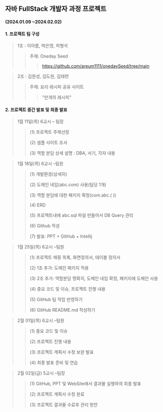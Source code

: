 ## 자바 FullStack 개발자 과정 프로젝트

####      (2024.01.09 ~2024.02.02)

 #### 1. 프로젝트 팀 구성
> 1조 : 이아름, 박은영, 허형석
>	> 주제: Oneday Seed
>	>	> https://github.com/areum1111/onedaySeed/tree/main


> 2조 : 김원성, 김도원,  김태련
>	> 주제: 요리 레시피 공유 사이트
>	>	> "만개의 레시피"

>	>	>

#### 2. 프로젝트 중간 발표 및 최종 발표

> 1월 11일(목) 6교시 – 팀장 
> >  (1) 프로젝트 주제선정
> > 
> >  (2) 샘플 사이트 조사
> > 
> >  (3) 역할 분담 상세 설명 : DBA, 서기, 각자 내용
> >
> > 

> 1월 18일(목) 6교시 –팀원
> > (1) 개발환경(상세히)
> > 
> > (2)	도메인 네임(abc.com) 사용(팀당 1개)
> > 
> > (3)	역할 분담에 대한 패키지 확정(com.abc.( ))
> > 
> > (4)	ERD
> > 
> > (5)	프로젝트내에 abc.sql 파일 만들어서 DB Query 관리
> > 
> > (6)	Github 작성
> > 
> > (7) 발표: PPT + GitHub + Intellij
> >
> > 

> 1월 25일(목) 6교시 –팀원
> > (1) 프로젝트 매핑 목록, 화면정의서, 테이블 정의서
> > 
> > (2) 1조 추가: 도메인 패키지 적용
> > 
> > (3) 2조 추가: 역할분담 명확히, 도메인 네임 확정, 패키지에 도메인 사용 
> > 
> > (4) 중요 코드 및 이슈, 프로젝트 진행 내용
> >
> > (5) GitHub 팀 작업 반영하기
> >
> > (6) GitHub README.md 작성하기

> 2월 01일(목) 6교시 –팀원
> > (1) 중요 코드 및 이슈
> > 
> > (2) 프로젝트 진행 내용
> > 
> > (3) 프로젝트 계획서 수정 보완 발표
> > 
> > (4) 최종 발표 준비 및 연습

 
> 2월 02일(금) 5교시 –팀장
> > (1) GitHub, PPT 및 WebSite에서 결과물 실행하여 최종 발표
> > 
> > (2) 프로젝트 계획서 수정 완료
> > 
> > (3) 프로젝트 결과물 수료후 관리 방안
